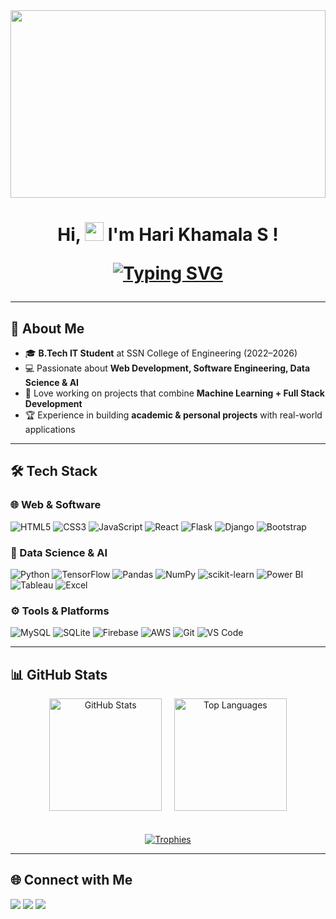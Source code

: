 <a align="center">
<img src="welcome.gif" width="100%" height="300px">
</a>

<h1 align="center" style="border: none">
  
Hi, <img src="https://raw.githubusercontent.com/aemmadi/aemmadi/master/wave.gif" alt="wave" width="30px" height="30px"> I'm Hari Khamala S !

[![Typing SVG](https://readme-typing-svg.herokuapp.com?font=Fira+Code&pause=1000&center=true&vCenter=true&random=false&width=435&lines=Web+Developer;Software+Developer;Data+Science+%26+AI+Enthusiast)](https://git.io/typing-svg)
</h1>

---

## 🌟 About Me

- 🎓 **B.Tech IT Student** at SSN College of Engineering (2022–2026)  
- 💻 Passionate about **Web Development, Software Engineering, Data Science & AI**  
- 🚀 Love working on projects that combine **Machine Learning + Full Stack Development**  
- 🏆 Experience in building **academic & personal projects** with real-world applications  

---

## 🛠️ Tech Stack

### 🌐 Web & Software
![HTML5](https://img.shields.io/badge/HTML5-FF6347?style=for-the-badge&logo=html5&logoColor=white)
![CSS3](https://img.shields.io/badge/CSS3-1572B6?style=for-the-badge&logo=css3&logoColor=white)
![JavaScript](https://img.shields.io/badge/JavaScript-F7DF1E?style=for-the-badge&logo=javascript&logoColor=black)
![React](https://img.shields.io/badge/React-61DAFB?style=for-the-badge&logo=react&logoColor=black)
![Flask](https://img.shields.io/badge/Flask-000000?style=for-the-badge&logo=flask&logoColor=white)
![Django](https://img.shields.io/badge/Django-092E20?style=for-the-badge&logo=django&logoColor=white)
![Bootstrap](https://img.shields.io/badge/Bootstrap-7952B3?style=for-the-badge&logo=bootstrap&logoColor=white)

### 🤖 Data Science & AI
![Python](https://img.shields.io/badge/Python-3776AB?style=for-the-badge&logo=python&logoColor=white)
![TensorFlow](https://img.shields.io/badge/TensorFlow-FF6F00?style=for-the-badge&logo=tensorflow&logoColor=white)
![Pandas](https://img.shields.io/badge/Pandas-150458?style=for-the-badge&logo=pandas&logoColor=white)
![NumPy](https://img.shields.io/badge/NumPy-013243?style=for-the-badge&logo=numpy&logoColor=white)
![scikit-learn](https://img.shields.io/badge/scikit--learn-F7931E?style=for-the-badge&logo=scikit-learn&logoColor=white)
![Power BI](https://img.shields.io/badge/Power%20BI-F2C811?style=for-the-badge&logo=powerbi&logoColor=black)
![Tableau](https://img.shields.io/badge/Tableau-E97627?style=for-the-badge&logo=tableau&logoColor=white)
![Excel](https://img.shields.io/badge/Excel-217346?style=for-the-badge&logo=microsoftexcel&logoColor=white)

### ⚙️ Tools & Platforms
![MySQL](https://img.shields.io/badge/MySQL-4479A1?style=for-the-badge&logo=mysql&logoColor=white)
![SQLite](https://img.shields.io/badge/SQLite-003B57?style=for-the-badge&logo=sqlite&logoColor=white)
![Firebase](https://img.shields.io/badge/Firebase-FFCA28?style=for-the-badge&logo=firebase&logoColor=black)
![AWS](https://img.shields.io/badge/AWS-FF9900?style=for-the-badge&logo=amazonaws&logoColor=white)
![Git](https://img.shields.io/badge/Git-F05032?style=for-the-badge&logo=git&logoColor=white)
![VS Code](https://img.shields.io/badge/VS%20Code-007ACC?style=for-the-badge&logo=visualstudiocode&logoColor=white)

---

## 📊 GitHub Stats

<div align="center">
  <img src="https://github-readme-stats.vercel.app/api?username=HariKhamala&show_icons=true&theme=github_dark&hide_border=true&count_private=true&icon_color=blue&title_color=blue" alt="GitHub Stats" height="180">
  &nbsp;&nbsp;&nbsp;
  <img src="https://github-readme-stats.vercel.app/api/top-langs/?username=HariKhamala&layout=compact&theme=github_dark&hide_border=true&title_color=blue" alt="Top Languages" height="180">
  <br><br><br>
  <a href="https://github.com/ryo-ma/github-profile-trophy">
    <img src="https://github-profile-trophy.vercel.app/?username=HariKhamala&theme=midnight-purple&no-frame=false&row=1&column=6&no-bg=true&margin-w=25" alt="Trophies">
  </a>
</div>

---

## 🌐 Connect with Me

<p>
  <a href="https://www.linkedin.com/in/hari-khamala-s-06b434266" target="_blank"><img src="https://img.shields.io/badge/LinkedIn-HariKhamala-informational"></a>
  <a href="mailto:harikhamala@gmail.com" target="_blank"><img src="https://img.shields.io/badge/Email-harikhamala2210771%40ssn.edu-red"></a>
  <a href="https://github.com/HariKhamala" target="_blank"><img src="https://img.shields.io/badge/GitHub-HariKhamala-black"></a>
</p>
